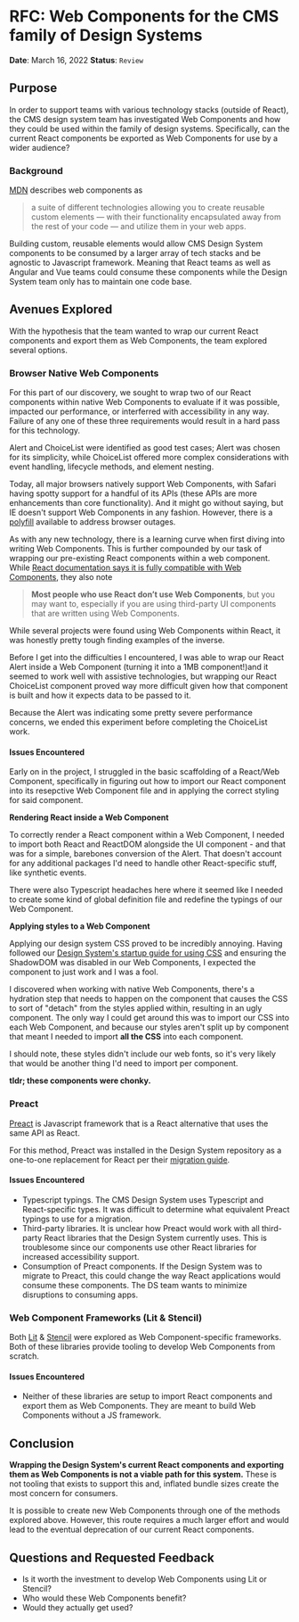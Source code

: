 # RFC: Web Components for the CMS family of Design Systems

**Date**: March 16, 2022
**Status**: `Review`

## Purpose

In order to support teams with various technology stacks (outside of React), the CMS design system team has investigated Web Components and how they could be used within the family of design systems. Specifically, can the current React components be exported as Web Components for use by a wider audience?

### Background

[MDN](https://developer.mozilla.org/en-US/docs/Web/Web_Components) describes web components as

> a suite of different technologies allowing you to create reusable custom elements — with their functionality encapsulated away from the rest of your code — and utilize them in your web apps.

Building custom, reusable elements would allow CMS Design System components to be consumed by a larger array of tech stacks and be agnostic to Javascript framework. Meaning that React teams as well as Angular and Vue teams could consume these components while the Design System team only has to maintain one code base.

## Avenues Explored

With the hypothesis that the team wanted to wrap our current React components and export them as Web Components, the team explored several options.

### Browser Native Web Components

For this part of our discovery, we sought to wrap two of our React components within native Web Components to evaluate if it was possible, impacted our performance, or interferred with accessibility in any way. Failure of any one of these three requirements would result in a hard pass for this technology.

Alert and ChoiceList were identified as good test cases; Alert was chosen for its simplicity, while ChoiceList offered more complex considerations with event handling, lifecycle methods, and element nesting.

Today, all major browsers natively support Web Components, with Safari having spotty support for a handful of its APIs (these APIs are more enhancements than core functionality). And it might go without saying, but IE doesn't support Web Components in any fashion. However, there is a [polyfill](https://github.com/webcomponents/polyfills) available to address browser outages.

As with any new technology, there is a learning curve when first diving into writing Web Components. This is further compounded by our task of wrapping our pre-existing React components within a web component. While [React documentation says it is fully compatible with Web Components](https://reactjs.org/docs/web-components.html), they also note

> **Most people who use React don’t use Web Components**, but you may want to, especially if you are using third-party UI components that are written using Web Components.

While several projects were found using Web Components within React, it was honestly pretty tough finding examples of the inverse.

Before I get into the difficulties I encountered, I was able to wrap our React Alert inside a Web Component (turning it into a 1MB component!)and it seemed to work well with assistive technologies, but wrapping our React ChoiceList component proved way more difficult given how that component is built and how it expects data to be passed to it.

Because the Alert was indicating some pretty severe performance concerns, we ended this experiment before completing the ChoiceList work.

#### Issues Encountered

Early on in the project, I struggled in the basic scaffolding of a React/Web Component, specifically in figuring out how to import our React component into its resepctive Web Component file and in applying the correct styling for said component.

**Rendering React inside a Web Component**

To correctly render a React component within a Web Component, I needed to import both React and ReactDOM alongside the UI component - and that was for a simple, barebones conversion of the Alert. That doesn't account for any additional packages I'd need to handle other React-specific stuff, like synthetic events.

There were also Typescript headaches here where it seemed like I needed to create some kind of global definition file and redefine the typings of our Web Component.

**Applying styles to a Web Component**

Applying our design system CSS proved to be incredibly annoying. Having followed our [Design System's startup guide for using CSS](https://design.cms.gov/startup/sass-and-css/) and ensuring the ShadowDOM was disabled in our Web Components, I expected the component to just work and I was a fool.

I discovered when working with native Web Components, there's a hydration step that needs to happen on the component that causes the CSS to sort of "detach" from the styles applied within, resulting in an ugly component. The only way I could get around this was to import our CSS into each Web Component, and because our styles aren't split up by component that meant I needed to import **all the CSS** into each component.

I should note, these styles didn't include our web fonts, so it's very likely that would be another thing I'd need to import per component.

**tldr; these components were chonky.**

### Preact

[Preact](https://preactjs.com/) is Javascript framework that is a React alternative that uses the same API as React.

For this method, Preact was installed in the Design System repository as a one-to-one replacement for React per their [migration guide](https://preactjs.com/guide/v10/switching-to-preact).

#### Issues Encountered

- Typescript typings. The CMS Design System uses Typescript and React-specific types. It was difficult to determine what equivalent Preact typings to use for a migration.
- Third-party libraries. It is unclear how Preact would work with all third-party React libraries that the Design System currently uses. This is troublesome since our components use other React libraries for increased accessibility support.
- Consumption of Preact components. If the Design System was to migrate to Preact, this could change the way React applications would consume these components. The DS team wants to minimize disruptions to consuming apps.

### Web Component Frameworks (Lit & Stencil)

Both [Lit](https://lit.dev/) & [Stencil](https://stenciljs.com/) were explored as Web Component-specific frameworks. Both of these libraries provide tooling to develop Web Components from scratch.

#### Issues Encountered

- Neither of these libraries are setup to import React components and export them as Web Components. They are meant to build Web Components without a JS framework.

## Conclusion

**Wrapping the Design System's current React components and exporting them as Web Components is not a viable path for this system.** These is not tooling that exists to support this and, inflated bundle sizes create the most concern for consumers.

It is possible to create new Web Components through one of the methods explored above. However, this route requires a much larger effort and would lead to the eventual deprecation of our current React components.

## Questions and Requested Feedback

- Is it worth the investment to develop Web Components using Lit or Stencil?
- Who would these Web Components benefit?
- Would they actually get used?
